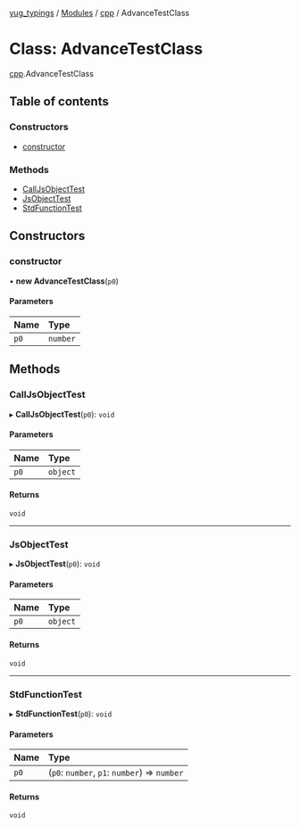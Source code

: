 [yug_typings](../README.md) / [Modules](../modules.md) / [cpp](../modules/cpp.md) / AdvanceTestClass

# Class: AdvanceTestClass

[cpp](../modules/cpp.md).AdvanceTestClass

## Table of contents

### Constructors

- [constructor](cpp.AdvanceTestClass.md#constructor)

### Methods

- [CallJsObjectTest](cpp.AdvanceTestClass.md#calljsobjecttest)
- [JsObjectTest](cpp.AdvanceTestClass.md#jsobjecttest)
- [StdFunctionTest](cpp.AdvanceTestClass.md#stdfunctiontest)

## Constructors

### constructor

• **new AdvanceTestClass**(`p0`)

#### Parameters

| Name | Type |
| :------ | :------ |
| `p0` | `number` |

## Methods

### CallJsObjectTest

▸ **CallJsObjectTest**(`p0`): `void`

#### Parameters

| Name | Type |
| :------ | :------ |
| `p0` | `object` |

#### Returns

`void`

___

### JsObjectTest

▸ **JsObjectTest**(`p0`): `void`

#### Parameters

| Name | Type |
| :------ | :------ |
| `p0` | `object` |

#### Returns

`void`

___

### StdFunctionTest

▸ **StdFunctionTest**(`p0`): `void`

#### Parameters

| Name | Type |
| :------ | :------ |
| `p0` | (`p0`: `number`, `p1`: `number`) => `number` |

#### Returns

`void`
